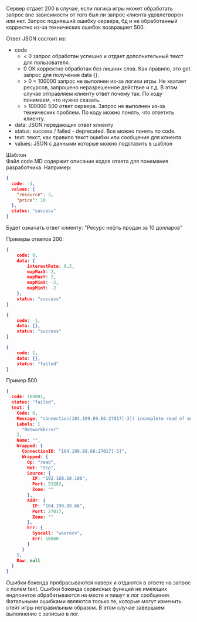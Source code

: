 Сервер отдает 200 в случае, если логика игры может обработать запрос вне зависимости от того был ли запрос клиента удовлетворен или нет.
Запрос поднявший ошибку сервера, бд и не обработанный корректно из-за технических ошибок возвращает 500.

Ответ JSON состоит из:
* code 
  * < 0 запрос обработан успешно и отдает дополнительный текст для пользователя.
  * 0 ОК корректно обработан без лишних слов. Как правило, это get запрос для получения data {}. 
  * \> 0 < 100000 запрос не выполнен из-за логики игры. Не хватает ресурсов, запрошено неразрешенное действие и т.д. В этом случае отправляем клиенту ответ почему так. По коду понимаем, что нужно сказать.
  * \> 100000 500 ответ сервера. Запрос не выполнен из-за технических проблем. По коду можно понять, что ответить клиенту.
* data: JSON передающих ответ клиенту
* status: success / failed - deprecated. Все можно понять по code. 
* text: текст, как правило текст ошибки или сообщение для клиента.
* values: JSON с данными которые можно подставить в шаблон

Шаблон  
Файл code.MD содержит описание кодов ответа для понимания разработчика.
Например:

```json
{
  code: -1,
  values: {
    "resource": 3,
    "price": 10
  },
  status: "success"
}
```

Будет означать ответ клиенту: "Ресурс нефть продан за 10 долларов"

Примеры ответов 200:
```json
{
    code: 0,
    data: {
        interestRate: 0.5,
        mapMaxX: 2,
        mapMaxY: 2,
        mapMinX: -2,
        mapMinY: -2
    },
    status: "success"
}
```

```json
{
    code: -1,
    data: {},
    status: "success"
}
```

```json
{
    code: 1,
    data: {},
    status: "failed"
}
```

Пример 500

```json
{
  code: 100001,
  status: "failed",
  text: {
    Code: 0,
    Message: "connection(104.199.89.66:27017[-3]) incomplete read of message header: read tcp 192.168.10.106:53283->104.199.89.66:27017: wsarecv: A connection attempt failed because the connected party did not properly respond after a period of time, or established connection failed because connected host has failed to respond.",
    Labels: [
      "NetworkError"
    ],
    Name: "",
    Wrapped: {
      ConnectionID: "104.199.89.66:27017[-3]",
      Wrapped: {
        Op: "read",
        Net: "tcp",
        Source: {
          IP: "192.168.10.106",
          Port: 53283,
          Zone: ""
        },
        Addr: {
          IP: "104.199.89.66",
          Port: 27017,
          Zone: ""
        },
        Err: {
          Syscall: "wsarecv",
          Err: 10060
        }
      }
    },
    Raw: null
  }
}
```

Ошибки бэкенда пробрасываются наверх и отдаются в ответе на запрос с полем text. 
Ошибки бэкенда сервисных функций не имеющих ендпоинтов обрабатываются на месте и пишут в лог сообщения. 
Фатальными ошибками являются только те, которые могут изменить стейт игры неправильным образом. В этом случае завершаем выполнение с записью в лог.

